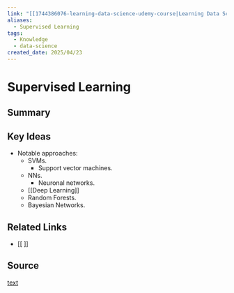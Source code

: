 ```yaml
---
link: "[[1744386076-learning-data-science-udemy-course|Learning Data Science Udemy Course]]"
aliases:
  - Supervised Learning
tags:
  - Knowledge
  - data-science
created_date: 2025/04/23
---
```

# Supervised Learning
## Summary

## Key Ideas
- Notable approaches:
	- SVMs.
		- Support vector machines.
	- NNs.
		- Neuronal networks.
	- [[Deep Learning]]
	- Random Forests.
	- Bayesian Networks.
## Related Links
- [[ ]]
## Source
[text](url) 